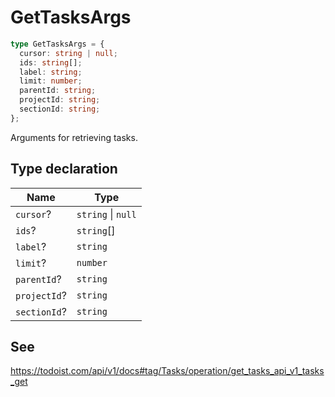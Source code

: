 # GetTasksArgs

```ts
type GetTasksArgs = {
  cursor: string | null;
  ids: string[];
  label: string;
  limit: number;
  parentId: string;
  projectId: string;
  sectionId: string;
};
```

Arguments for retrieving tasks.

## Type declaration

| Name | Type |
| ------ | ------ |
| <a id="cursor"></a> `cursor`? | `string` \| `null` |
| <a id="ids"></a> `ids`? | `string`[] |
| <a id="label"></a> `label`? | `string` |
| <a id="limit"></a> `limit`? | `number` |
| <a id="parentid"></a> `parentId`? | `string` |
| <a id="projectid"></a> `projectId`? | `string` |
| <a id="sectionid"></a> `sectionId`? | `string` |

## See

https://todoist.com/api/v1/docs#tag/Tasks/operation/get_tasks_api_v1_tasks_get
